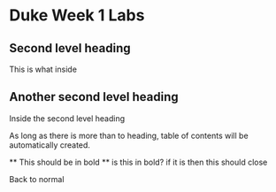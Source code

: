 # Duke Week 1 Labs

## Second level heading
This is what inside 

## Another second level heading
Inside the second level heading

As long as there is more than to heading, table of contents will be automatically created. 

** This should be in bold **
is this in bold?
if it is then this should close

Back to normal
